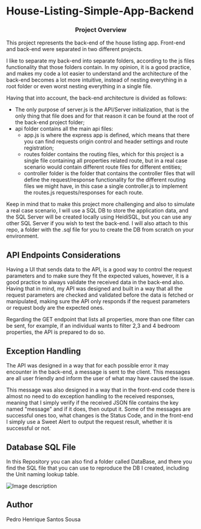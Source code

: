 # House-Listing-Simple-App-Backend

<p align="center">
    <h3 align="center">Project Overview</h3>
</p>

This project represents the back-end of the house listing app. Front-end and back-end were separated in two different projects.

I like to separate my back-end into separate folders, according to the js files functionality that those folders contain. In my opinion, it is a good practice, and makes my code a lot easier to understand and the architecture of the back-end becomes a lot more intuitive, instead of nesting everything in a root folder or even worst nesting everything in a single file.

Having that into account, the back-end architecture is divided as follows:

<ul>
    <li>The only purpose of server.js is the API/Server initialization, that is the only thing that file does and for that reason it can be found at the root of the back-end project folder;
    </li>
    <li>api folder contains all the main api files:
        <ul>
            <li>app.js is where the express app is defined, which means that there you can find requests origin control and header settings and route registration;</li>
            <li>routes folder contains the routing files, which for this project is a single file containing all properties related route, but in a real case scenario would contain different route files for different entities;</li>
            <li>controller folder is the folder that contains the controller files that will define the request/response functionality for the different routing files we might have, in this case a single controller.js to implement the routes.js requests/responses for each route.</li>
        </ul>
</ul>

Keep in mind that to make this project more challenging and also to simulate a real case scenario, I will use a SQL DB to store the application data, and the SQL Server will be created locally using HeidiSQL, but you can use any other SQL Server if you wish to test the back-end. I will also attach to this repo, a folder with the .sql file for you to create the DB from scratch on your environment.

## API Endpoints Considerations

Having a UI that sends data to the API, is a good way to control the request parameters and to make sure they fit the expected values, however, it is a good practice to always validate the received data in the back-end also. Having that in mind, my API was designed and built in a way that all the request parameters are checked and validated before the data is fetched or manipulated, making sure the API only responds if the request parameters or request body are the expected ones.

Regarding the GET endpoint that lists all properties, more than one filter can be sent, for example, if an individual wants to filter 2,3 and 4 bedroom properties, the API is prepared to do so.

## Exception Handling

The API was designed in a way that for each possible error it may encounter in the back-end, a message is sent to the client. This messages are all user friendly and inform the user of what may have caused the issue.

This message was also designed in a way that in the front-end code there is almost no need to do exception handling to the received responses, meaning that I simply verify if the received JSON file contains the key named "message" and if it does, then output it. Some of the messages are successful ones too, what changes is the Status Code, and in the front-end I simply use a Sweet Alert to output the request result, whether it is successful or not.

## Database SQL File

In this Repository you can also find a folder called DataBase, and there you find the SQL file that you can use to reproduce the DB I created, including the Unit naming lookup table.

![Image description](https://github.com/PedroSousa97/Technical-Challenge-Backend-NodeJS/blob/master/Database/DBDiagram.PNG)

## Author

Pedro Henrique Santos Sousa
